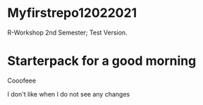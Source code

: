 # Myfirstrepo12022021
R-Workshop 2nd Semester; Test Version. 

# Starterpack for a good morning
Cooofeee 

I don't like when I do not see any changes

